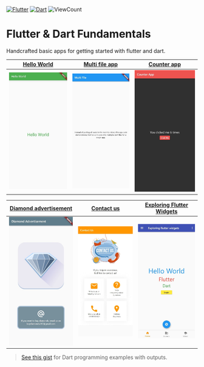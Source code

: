 [![Flutter](https://img.shields.io/badge/Flutter-02569B?style=for-the-badge&logo=flutter)](https://flutter.dev/)
[![Dart](https://img.shields.io/badge/Dart-0175C2?style=for-the-badge&logo=dart)](https://dart.dev/)
![ViewCount](https://views.whatilearened.today/views/github/sourhub226/flutter-basics.svg)

# Flutter & Dart Fundamentals
Handcrafted basic apps for getting started with flutter and dart.

| [Hello World](hello_world)  | [Multi file app](multi_file_app) | [Counter app](counter_app)  |
|:-:|:-:|:-:|
| <img src="hello_world/screenshot.jpeg" width=250>  | <img src="multi_file_app/screenshot.jpeg" width=250> | <img src="counter_app/screenshot.jpeg" width=250>  |

| [Diamond advertisement](diamond)  | [Contact us](contact_us) | [Exploring Flutter Widgets](exploring_flutter)  |
|:-:|:-:|:-:|
| <img src="diamond/screenshot.jpeg" width=250>  | <img src="contact_us/screenshot.jpeg" width=250> | <img src="exploring_flutter/screenshot.jpeg" width=250> |


> [See this gist](https://gist.github.com/sourhub226/cc9538ec0a4818b454ce7b4459bce524) for Dart programming examples with outputs.
